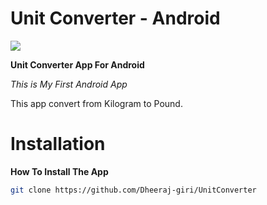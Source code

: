 # Unit Converter - Android
![](https://img.shields.io/badge/Build-Passing-sliver.svg)

**Unit Converter App For Android** 
 
*This is My First Android App*

This app convert from Kilogram to Pound.


# Installation

**How To Install The App**

```bash
git clone https://github.com/Dheeraj-giri/UnitConverter

```


